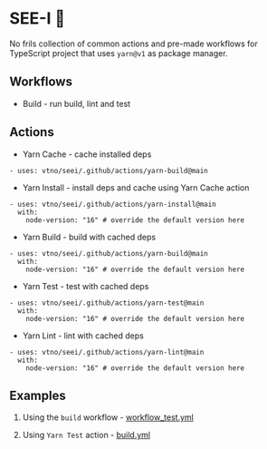 # SEE-I 👀

No frils collection of common actions and pre-made workflows for TypeScript project that uses `yarn@v1` as package manager.

## Workflows

- Build - run build, lint and test

## Actions

- Yarn Cache - cache installed deps

```
- uses: vtno/seei/.github/actions/yarn-build@main
```

- Yarn Install - install deps and cache using Yarn Cache action

```
- uses: vtno/seei/.github/actions/yarn-install@main
  with:
    node-version: "16" # override the default version here
```

- Yarn Build - build with cached deps

```
- uses: vtno/seei/.github/actions/yarn-build@main
  with:
    node-version: "16" # override the default version here
```

- Yarn Test - test with cached deps

```
- uses: vtno/seei/.github/actions/yarn-test@main
  with:
    node-version: "16" # override the default version here
```

- Yarn Lint - lint with cached deps

```
- uses: vtno/seei/.github/actions/yarn-lint@main
  with:
    node-version: "16" # override the default version here
```

## Examples

1. Using the `build` workflow - [workflow_test.yml](https://github.com/vtno/seei/blob/main/.github/workflows/workflow_test.yml)

2. Using `Yarn Test` action - [build.yml](https://github.com/vtno/seei/blob/main/.github/workflows/build.yml#L42)
